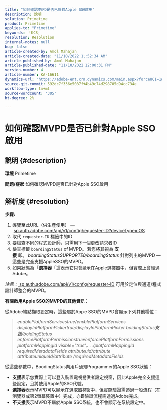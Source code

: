 ```yaml
---
title: "如何確認MVPD是否已針對Apple SSO啟用"
description: 說明
solution: Primetime
product: Primetime
applies-to: "Primetime"
keywords: 「KCS」
resolution: Resolution
internal-notes: null
bug: false
article-created-by: Amol Mahajan
article-created-date: "11/10/2022 11:52:34 AM"
article-published-by: Amol Mahajan
article-published-date: "11/10/2022 12:00:31 PM"
version-number: 4
article-number: KA-16611
dynamics-url: "https://adobe-ent.crm.dynamics.com/main.aspx?forceUCI=1&pagetype=entityrecord&etn=knowledgearticle&id=bf3d7b27-ee60-ed11-9561-6045bd006268"
source-git-commit: 592dc7f336e5087f94b49c74d298705d94cc734e
workflow-type: tm+mt
source-wordcount: '305'
ht-degree: 2%

---
```


# 如何確認MVPD是否已針對Apple SSO啟用

## 說明 {#description}

<b>環境</b>
Primetime


<b>問題/症狀</b>
如何確認MVPD是否已針對Apple SSO啟用


## 解析度 {#resolution}

<b>步驟:</b>
1. 導覽至此URL（供生產使用） —  [sp.auth.adobe.com/api/v1/config/requester-ID?deviceType=iOS](http://sp.auth.adobe.com/api/v1/config/ABC?deviceType=iOS)
2. 取代 `requester-ID` 標籤中的ID
3. 要檢查不同的程式設計師，只需用下一個更改請求者ID
4. 檢查標籤 `boardingStatus` of<b> </b>MVPD。 若您將其視為 <b>支援</b> 即。 *boardingStatusSUPPORTED/boardingStatus* 針對列出的MVPD — 這些是完全支援AppleSSO的MVPD。
5. 如果狀態為「<b>選擇器</b>「這表示它只會顯示在Apple選擇器中，但實際上會經過Adobe。


*注意：*[ sp.auth.adobe.com/api/v1/config/requester-ID](http://sp.auth.adobe.com/api/v1/config/ABC?deviceType=iOS) 可用於定位與通道/程式設計師整合的MVPD。

<b>有關啟用Apple SSO的MVPD的其他資訊：</b>

從Adobe端點擷取設定時，這些屬於Apple SSO的MVPD會顯示下列其他欄位：


> *enablePlatformServicestrue/enablePlatformServices
> displayInPlatformPickertrue/displayInPlatformPicker
> boidingStatus<b>支援</b>/boidingStatus
> enforcePlatformPermissionstrue/enforcePlatformPermissions
> platformMappingId visible=&quot;true&quot;。../platformMappingId
> requiredMetadataFields
> attributeuid/attribute
> attributeuniqueId/attribute
> /requiredMetadataFields*


&#x200B;從這些參數中，BoodingStatus向用戶通&#x200B;知Programmer的Apple SSO狀態：

- <b>支援</b>&#x200B;表示您實際上可以登入裝置電視提供者設定視窗，因此Apple完全支援這些設定，且將使用Apple的SSO代號。
- <b>選擇器</b>&#x200B;表示MVPD可以顯示在選取器視窗中，但實際驗證需透過一般流程（在瀏覽器或第2螢幕裝置中）完成，亦即驗證流程需透過Adobe完成。
- <b>不支援</b>&#x200B;表示MVPD不屬於Apple SSO系統，也不會顯示在系統設定中。




